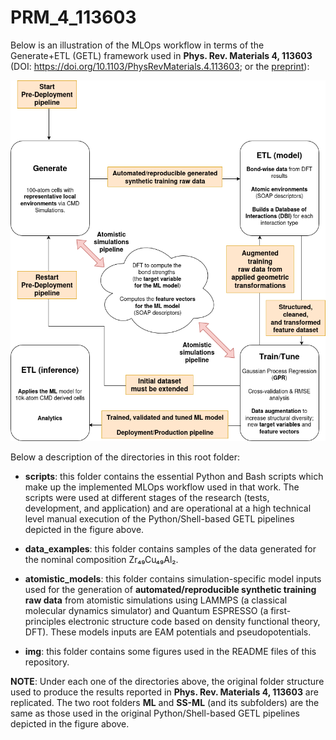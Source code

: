 # PRM_4_113603

Below is an illustration of the MLOps workflow in terms of the Generate+ETL (GETL) framework used in **Phys. Rev. Materials 4, 113603** (DOI: https://doi.org/10.1103/PhysRevMaterials.4.113603; or the [preprint](https://www.researchgate.net/publication/345634787_Chemical_bonding_in_metallic_glasses_from_machine_learning_and_crystal_orbital_Hamilton_population)):

![MLOPs workflow used in PRM_4_113603](img/PRM_4_113603_MLOps.drawio.png)

Below a description of the directories in this root folder:

- **scripts**: this folder contains the essential Python and Bash scripts which make up the implemented MLOps workflow used in that work. The scripts were used at different stages of the research (tests, development, and application) and are operational at a high technical level manual execution of the Python/Shell-based GETL pipelines depicted in the figure above.

- **data_examples**: this folder contains samples of the data generated for the nominal composition Zr₄₉Cu₄₉Al₂.

- **atomistic_models**: this folder contains simulation-specific model inputs used for the generation of **automated/reproducible synthetic training raw data** from atomistic simulations using LAMMPS (a classical molecular dynamics simulator) and Quantum ESPRESSO (a first-principles electronic structure code based on density functional theory, DFT). These models inputs are EAM potentials and pseudopotentials.

- **img**: this folder contains some figures used in the README files of this repository.

**NOTE**: Under each one of the directories above, the original folder structure used to produce the results reported in **Phys. Rev. Materials 4, 113603** are replicated. The two root folders **ML** and **SS-ML** (and its subfolders) are the same as those used in the original Python/Shell-based GETL pipelines depicted in the figure above.
